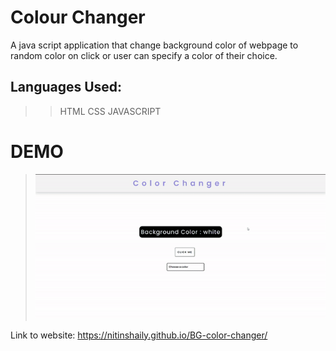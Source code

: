 # Colour Changer
A java script application that change background color of webpage to random color on click or user can specify a color of their choice.  

## Languages Used:  
>>HTML
>>CSS
>>JAVASCRIPT

# DEMO  
  
> ![screen-gif](./docs/bg-changer.gif)  
 
 
 
 Link to website: https://nitinshaily.github.io/BG-color-changer/  